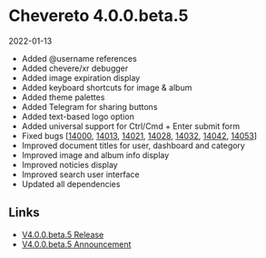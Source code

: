 # Chevereto 4.0.0.beta.5

2022-01-13

- Added @username references
- Added chevere/xr debugger
- Added image expiration display
- Added keyboard shortcuts for image & album
- Added theme palettes
- Added Telegram for sharing buttons
- Added text-based logo option
- Added universal support for Ctrl/Cmd + Enter submit form
- Fixed bugs [[14000](https://chevereto.com/community/threads/14000), [14013](https://chevereto.com/community/threads/14013), [14021](https://chevereto.com/community/threads/14021), [14028](https://chevereto.com/community/threads/14028), [14032](https://chevereto.com/community/threads/14032), [14042](https://chevereto.com/community/threads/14042), [14053](https://chevereto.com/community/threads/14053)]
- Improved document titles for user, dashboard and category
- Improved image and album info display
- Improved noticies display
- Improved search user interface
- Updated all dependencies

## Links

- [V4.0.0.beta.5 Release](https://chevereto.com/community/threads/chevereto-v4-0-0-beta-5.14056/)
- [V4.0.0.beta.5 Announcement](https://chevereto.com/community/threads/chevereto-v4-0-0-beta-5-announcement.14006/)
